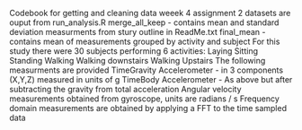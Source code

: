 Codebook for getting and cleaning data weeek 4 assignment
2 datasets are ouput from run_analysis.R
merge_all_keep - contains mean and standard deviation measurments from stury outline in ReadMe.txt
final_mean - contains mean of measurements grouped by activity and subject
For this study there were 30 subjects performing 6 activities:
Laying
Sitting
Standing
Walking
Walking downstairs
Walking Upstairs
The following measurments are provided
TimeGravity Accelerometer - in 3 components (X,Y,Z) measured in units of g
TimeBody Accelerometer - As above but after subtracting the gravity from total acceleration
Angular velocity measurements obtained from gyroscope, units are radians / s
Frequency domain measurements are obtained by applying a FFT to the time sampled data